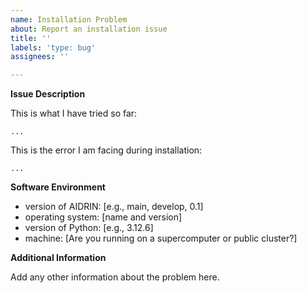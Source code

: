 ```yaml
---
name: Installation Problem
about: Report an installation issue
title: ''
labels: 'type: bug'
assignees: ''

---
```


**Issue Description**

This is what I have tried so far:


```commandline
...
```

This is the error I am facing during installation:

```
...
```

**Software Environment**

- version of AIDRIN: [e.g., main, develop, 0.1]
- operating system: [name and version]
- version of Python: [e.g., 3.12.6]
- machine: [Are you running on a supercomputer or public cluster?]

**Additional Information**

Add any other information about the problem here.
